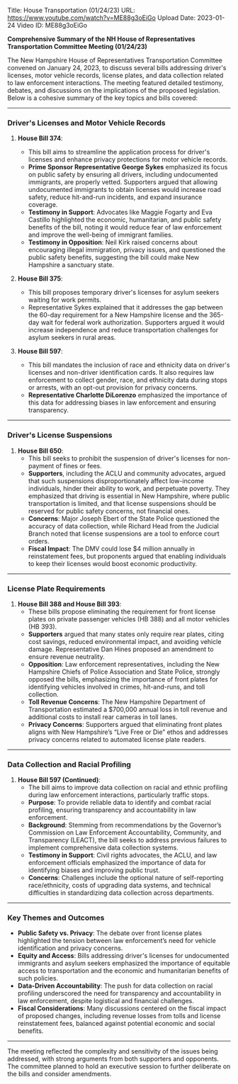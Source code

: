Title: House Transportation (01/24/23)
URL: https://www.youtube.com/watch?v=ME88g3oEiGo
Upload Date: 2023-01-24
Video ID: ME88g3oEiGo

**Comprehensive Summary of the NH House of Representatives Transportation Committee Meeting (01/24/23)**

The New Hampshire House of Representatives Transportation Committee convened on January 24, 2023, to discuss several bills addressing driver's licenses, motor vehicle records, license plates, and data collection related to law enforcement interactions. The meeting featured detailed testimony, debates, and discussions on the implications of the proposed legislation. Below is a cohesive summary of the key topics and bills covered:

---

### **Driver's Licenses and Motor Vehicle Records**
1. **House Bill 374**:  
   - This bill aims to streamline the application process for driver's licenses and enhance privacy protections for motor vehicle records.  
   - **Prime Sponsor Representative George Sykes** emphasized its focus on public safety by ensuring all drivers, including undocumented immigrants, are properly vetted. Supporters argued that allowing undocumented immigrants to obtain licenses would increase road safety, reduce hit-and-run incidents, and expand insurance coverage.  
   - **Testimony in Support**: Advocates like Maggie Fogarty and Eva Castillo highlighted the economic, humanitarian, and public safety benefits of the bill, noting it would reduce fear of law enforcement and improve the well-being of immigrant families.  
   - **Testimony in Opposition**: Neil Kirk raised concerns about encouraging illegal immigration, privacy issues, and questioned the public safety benefits, suggesting the bill could make New Hampshire a sanctuary state.

2. **House Bill 375**:  
   - This bill proposes temporary driver's licenses for asylum seekers waiting for work permits.  
   - Representative Sykes explained that it addresses the gap between the 60-day requirement for a New Hampshire license and the 365-day wait for federal work authorization. Supporters argued it would increase independence and reduce transportation challenges for asylum seekers in rural areas.

3. **House Bill 597**:  
   - This bill mandates the inclusion of race and ethnicity data on driver's licenses and non-driver identification cards. It also requires law enforcement to collect gender, race, and ethnicity data during stops or arrests, with an opt-out provision for privacy concerns.  
   - **Representative Charlotte DiLorenzo** emphasized the importance of this data for addressing biases in law enforcement and ensuring transparency.

---

### **Driver's License Suspensions**
1. **House Bill 650**:  
   - This bill seeks to prohibit the suspension of driver's licenses for non-payment of fines or fees.  
   - **Supporters**, including the ACLU and community advocates, argued that such suspensions disproportionately affect low-income individuals, hinder their ability to work, and perpetuate poverty. They emphasized that driving is essential in New Hampshire, where public transportation is limited, and that license suspensions should be reserved for public safety concerns, not financial ones.  
   - **Concerns**: Major Joseph Ebert of the State Police questioned the accuracy of data collection, while Richard Head from the Judicial Branch noted that license suspensions are a tool to enforce court orders.  
   - **Fiscal Impact**: The DMV could lose $4 million annually in reinstatement fees, but proponents argued that enabling individuals to keep their licenses would boost economic productivity.

---

### **License Plate Requirements**
1. **House Bill 388 and House Bill 393**:  
   - These bills propose eliminating the requirement for front license plates on private passenger vehicles (HB 388) and all motor vehicles (HB 393).  
   - **Supporters** argued that many states only require rear plates, citing cost savings, reduced environmental impact, and avoiding vehicle damage. Representative Dan Hines proposed an amendment to ensure revenue neutrality.  
   - **Opposition**: Law enforcement representatives, including the New Hampshire Chiefs of Police Association and State Police, strongly opposed the bills, emphasizing the importance of front plates for identifying vehicles involved in crimes, hit-and-runs, and toll collection.  
   - **Toll Revenue Concerns**: The New Hampshire Department of Transportation estimated a $700,000 annual loss in toll revenue and additional costs to install rear cameras in toll lanes.  
   - **Privacy Concerns**: Supporters argued that eliminating front plates aligns with New Hampshire’s “Live Free or Die” ethos and addresses privacy concerns related to automated license plate readers.

---

### **Data Collection and Racial Profiling**
1. **House Bill 597 (Continued)**:  
   - The bill aims to improve data collection on racial and ethnic profiling during law enforcement interactions, particularly traffic stops.  
   - **Purpose**: To provide reliable data to identify and combat racial profiling, ensuring transparency and accountability in law enforcement.  
   - **Background**: Stemming from recommendations by the Governor’s Commission on Law Enforcement Accountability, Community, and Transparency (LEACT), the bill seeks to address previous failures to implement comprehensive data collection systems.  
   - **Testimony in Support**: Civil rights advocates, the ACLU, and law enforcement officials emphasized the importance of data for identifying biases and improving public trust.  
   - **Concerns**: Challenges include the optional nature of self-reporting race/ethnicity, costs of upgrading data systems, and technical difficulties in standardizing data collection across departments.  

---

### **Key Themes and Outcomes**
- **Public Safety vs. Privacy**: The debate over front license plates highlighted the tension between law enforcement’s need for vehicle identification and privacy concerns.  
- **Equity and Access**: Bills addressing driver's licenses for undocumented immigrants and asylum seekers emphasized the importance of equitable access to transportation and the economic and humanitarian benefits of such policies.  
- **Data-Driven Accountability**: The push for data collection on racial profiling underscored the need for transparency and accountability in law enforcement, despite logistical and financial challenges.  
- **Fiscal Considerations**: Many discussions centered on the fiscal impact of proposed changes, including revenue losses from tolls and license reinstatement fees, balanced against potential economic and social benefits.

---

The meeting reflected the complexity and sensitivity of the issues being addressed, with strong arguments from both supporters and opponents. The committee planned to hold an executive session to further deliberate on the bills and consider amendments.